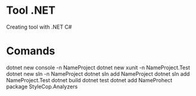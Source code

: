 # Tool .NET

Creating tool with .NET C#

# Comands

dotnet new console -n NameProject
dotnet new xunit -n NameProject.Test
dotnet new sln -n NameProject
dotnet sln add NameProject
dotnet sln add NameProject.Test
dotnet build
dotnet test
dotnet add NameProhect package StyleCop.Analyzers